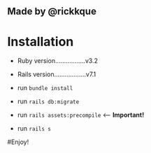 ## Made by @rickkque

# Installation

* Ruby version.................v3.2

* Rails version..................v7.1

* run ```bundle install```

* run ```rails db:migrate```

* run ```rails assets:precompile``` <-- **Important!**

* run ```rails s```

#Enjoy!
